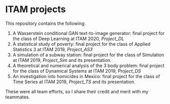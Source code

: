 # ITAM projects
This repository contains the following:
1. A Wasserstein conditional GAN text-to-image generator: final project for the class of Deep Learning at ITAM 2020, *Project_DL*
2. A statistical study of poverty: final project for the class of Applied Statistics 3 at ITAM 2019, *Project_AS3*
3. A simulation of a subway station: final project for the class of Simulation at ITAM 2019, *Project_Sim* and its presentation.
4. A theoretical and numerical analysis of the 3 body problem: final project for the class of Dynamical Systems at ITAM 2019, *Project_DS*
5. An investigation into homicides in Mexico: final project for the class of Time Series at ITAM 2019, *Project_TS* and its presentation.

These were all team efforts, so I share their credit and merit with my teammates.
